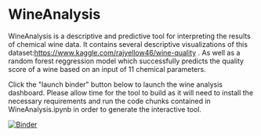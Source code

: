 # WineAnalysis

WineAnalysis is a descriptive and predictive tool for interpreting the results of chemical wine data. It contains several descriptive visualizations of this dataset:https://www.kaggle.com/rajyellow46/wine-quality . As well as a random forest reggression model which successfully predicts the quality score of a wine based on an input of 11 chemical parameters. 

Click the "launch binder" button below to launch the wine analysis dashboard. Please allow time for the tool to build as it will need to install the necessary requirements and run the code chunks contained in WineAnalysis.ipynb in order to generate the interactive tool. 

[![Binder](https://mybinder.org/badge_logo.svg)](https://mybinder.org/v2/gh/SpencerRW117/WineAnalysis/HEAD?urlpath=voila%2Frender%2FWineAnalysis.ipynb)

